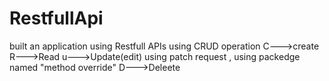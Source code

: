 # RestfullApi
built an application using Restfull APIs
using CRUD operation
C--->create 
R--->Read
u--->Update(edit)  using patch request , using packedge named "method override"
D--->Deleete
